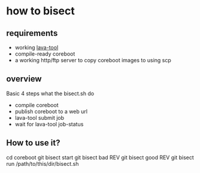 # how to bisect

## requirements

- working [lava-tool](https://lava.coreboot.fe80.eu/static/docs/overview.html#installing-lava-tool)
- compile-ready coreboot
- a working http/ftp server to copy coreboot images to using scp

## overview

Basic 4 steps what the bisect.sh do
- compile coreboot
- publish coreboot to a web url
- lava-tool submit job
- wait for lava-tool job-status

## How to use it?

cd coreboot
git bisect start
git bisect bad REV
git bisect good REV
git bisect run /path/to/this/dir/bisect.sh

